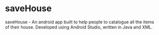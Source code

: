 # saveHouse
saveHouse - An android app built to help people to catalogue all the items of their house. Developed using Android Studio, written in Java and XML.
